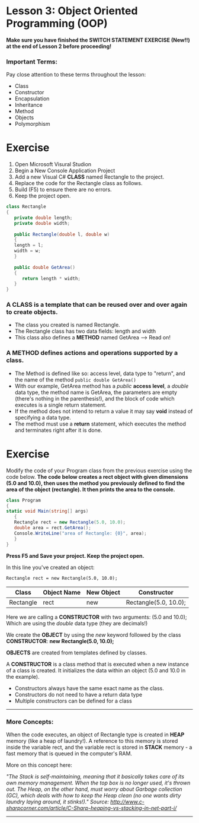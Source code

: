 # Lesson 3: Object Oriented Programming (OOP)

**Make sure you have finished the SWITCH STATEMENT EXERCISE (New!!) at the end of Lesson 2 before proceeding!**

### Important Terms:
Pay close attention to these terms throughout the lesson:
* Class
* Constructor
* Encapsulation
* Inheritance
* Method
* Objects
* Polymorphism


# Exercise
1. Open Microsoft Visural Studion
2. Begin a New Console Application Project
3. Add a new Visual C# **CLASS** named Rectangle to the project.
4. Replace the code for the Rectangle class as follows.
5. Build (F5) to ensure there are no errors.
6. Keep the project open.
```C#
class Rectangle
{
   private double length;
   private double width;
   
   public Rectangle(double l, double w)
   {
   length = l;
   width = w;
   }
   
   public double GetArea()
   {
      return length * width;
   }
}
```

### A **CLASS** is a template that can be reused over and over again to create objects.

* The class you created is named Rectangle.
* The Rectangle class has two data fields: length and width
* This class also defines a **METHOD** named GetArea --> Read on!

### A **METHOD** defines actions and operations supported by a class. 
* The Method is defined like so: access level, data type to "return", and the name of the method
`public double GetArea()`
* With our example, GetArea method has a *public* **access level**, a *double* data type, the method name is GetArea, the parameters are empty (there's nothing in the parenthesis!), and the block of code which executes is a single return statement.
* If the method does not intend to return a value it may say **void** instead of specifying a data type.
* The method must use a **return** statement, which executes the method and terminates right after it is done.



# Exercise

Modify the code of your Program class from the previous exercise using the code below.
**The code below creates a rect object with given dimensions (5.0 and 10.0), then uses the method you previously defined to find the area of the object (rectangle).  It then prints the area to the console.**

```C#
class Program
{
static void Main(string[] args)
   {
   Rectangle rect = new Rectangle(5.0, 10.0);
   double area = rect.GetArea();
   Console.WriteLine("area of Rectangle: {0}", area);
   }
}
```
**Press F5 and Save your project. Keep the project open.**




In this line you've created an object:


`Rectangle rect = new Rectangle(5.0, 10.0);`



| Class | Object Name | New Object | Constructor |
| --- | --- | ---  | --- |
| Rectangle | rect | new | Rectangle(5.0, 10.0); |



Here we are calling a **CONSTRUCTOR** with two arguments:
(5.0 and 10.0); 
Which are using the *double* data type (they are decimals!)


We create the **OBJECT** by using the *new* keyword followed by the class **CONSTRUCTOR**:
**new Rectangle(5.0, 10.0);**



**OBJECTS** are created from templates defined by classes.

A **CONSTRUCTOR** is a class method that is executed when a new instance of a class is created.  It initializes the data within an object (5.0 and 10.0 in the example).
* Constructors always have the same exact name as the class.
* Constructors do not need to have a return data type
* Multiple constructors can be defined for a class


***

### More Concepts: 

When the code executes, an object of Rectangle type is created in **HEAP** memory (like a heap of laundry!).  A reference to this memory is stored inside the variable rect, and the variable rect is stored in **STACK** memory - a fast memory that is queued in the computer's RAM.


More on this concept here:


*"The Stack is self-maintaining, meaning that it basically takes care of its own memory management.  When the top box is no longer used, it's thrown out.  The Heap, on the other hand, must worry about Garbage collection (GC), which deals with how to keep the Heap clean (no one wants dirty laundry laying around, it stinks!)."
Source: http://www.c-sharpcorner.com/article/C-Sharp-heaping-vs-stacking-in-net-part-i/*


***


